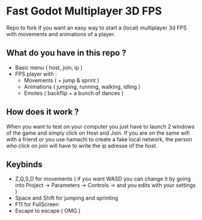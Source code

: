 # Fast Godot Multiplayer 3D FPS
Repo to fork if you want an easy way to start a (local) multiplayer 3d FPS with movements and animations of a player.

## What do you have in this repo ?
- Basic menu ( host, join, ip )
- FPS player with :
    - Movements ( + jump & sprint )
    - Animations ( jumping, running, walking, idling )
    - Emotes ( backflip + a bunch of dances )

## How does it work ?
When you want to test on your computer you just have to launch 2 windows of the game and simply click on Host and Join. If you are on the same wifi with a friend or you use hamachi to create a fake local network, the person who click on join will have to write the ip adresse of the host.

## Keybinds
- Z,Q,S,D for movements ( if you want WASD you can change it by going into Project -> Parameters -> Controls -> and you edits with your settings )
- Space and Shift for jumping and sprinting
- F11 for FullScreen
- Escape to escape ( OMG )
